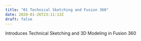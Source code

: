 ```yaml
---
title: "01 Technical Sketching and Fusion 360"
date: 2020-01-26T23:11:13Z
draft: false
---
```


Introduces Technical Sketching and 3D Modeling in Fusion 360
